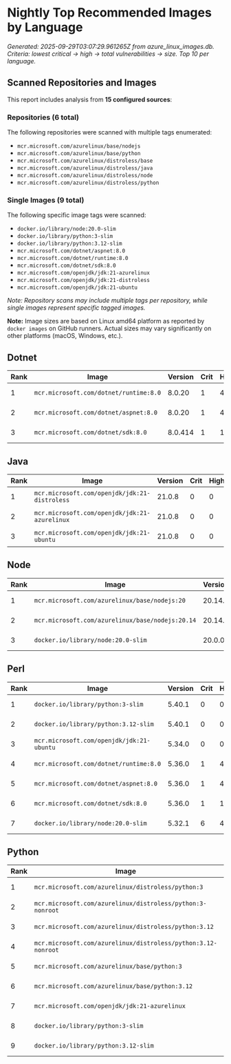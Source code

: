 # Nightly Top Recommended Images by Language

_Generated: 2025-09-29T03:07:29.961265Z from azure_linux_images.db. Criteria: lowest critical -> high -> total vulnerabilities -> size. Top 10 per language._

## Scanned Repositories and Images

This report includes analysis from **15 configured sources**:

### Repositories (6 total)

The following repositories were scanned with multiple tags enumerated:

- `mcr.microsoft.com/azurelinux/base/nodejs`
- `mcr.microsoft.com/azurelinux/base/python`
- `mcr.microsoft.com/azurelinux/distroless/base`
- `mcr.microsoft.com/azurelinux/distroless/java`
- `mcr.microsoft.com/azurelinux/distroless/node`
- `mcr.microsoft.com/azurelinux/distroless/python`

### Single Images (9 total)

The following specific image tags were scanned:

- `docker.io/library/node:20.0-slim`
- `docker.io/library/python:3-slim`
- `docker.io/library/python:3.12-slim`
- `mcr.microsoft.com/dotnet/aspnet:8.0`
- `mcr.microsoft.com/dotnet/runtime:8.0`
- `mcr.microsoft.com/dotnet/sdk:8.0`
- `mcr.microsoft.com/openjdk/jdk:21-azurelinux`
- `mcr.microsoft.com/openjdk/jdk:21-distroless`
- `mcr.microsoft.com/openjdk/jdk:21-ubuntu`

_Note: Repository scans may include multiple tags per repository, while single images represent specific tagged images._

**Note:** Image sizes are based on Linux amd64 platform as reported by `docker images` on GitHub runners. Actual sizes may vary significantly on other platforms (macOS, Windows, etc.).

## Dotnet

| Rank | Image | Version | Crit | High | Total | Size |
|------|-------|---------|------|------|-------|------|
| 1 | `mcr.microsoft.com/dotnet/runtime:8.0` | 8.0.20 | 1 | 4 | 77 | 193.0 MB |
| 2 | `mcr.microsoft.com/dotnet/aspnet:8.0` | 8.0.20 | 1 | 4 | 77 | 218.0 MB |
| 3 | `mcr.microsoft.com/dotnet/sdk:8.0` | 8.0.414 | 1 | 16 | 138 | 847.0 MB |

## Java

| Rank | Image | Version | Crit | High | Total | Size |
|------|-------|---------|------|------|-------|------|
| 1 | `mcr.microsoft.com/openjdk/jdk:21-distroless` | 21.0.8 | 0 | 0 | 0 | 351.0 MB |
| 2 | `mcr.microsoft.com/openjdk/jdk:21-azurelinux` | 21.0.8 | 0 | 0 | 0 | 483.0 MB |
| 3 | `mcr.microsoft.com/openjdk/jdk:21-ubuntu` | 21.0.8 | 0 | 0 | 94 | 460.0 MB |

## Node

| Rank | Image | Version | Crit | High | Total | Size |
|------|-------|---------|------|------|-------|------|
| 1 | `mcr.microsoft.com/azurelinux/base/nodejs:20` | 20.14.0 | 0 | 0 | 0 | 146.0 MB |
| 2 | `mcr.microsoft.com/azurelinux/base/nodejs:20.14` | 20.14.0 | 0 | 0 | 0 | 146.0 MB |
| 3 | `docker.io/library/node:20.0-slim` | 20.0.0 | 6 | 41 | 215 | 250.0 MB |

## Perl

| Rank | Image | Version | Crit | High | Total | Size |
|------|-------|---------|------|------|-------|------|
| 1 | `docker.io/library/python:3-slim` | 5.40.1 | 0 | 0 | 52 | 117.0 MB |
| 2 | `docker.io/library/python:3.12-slim` | 5.40.1 | 0 | 0 | 53 | 119.0 MB |
| 3 | `mcr.microsoft.com/openjdk/jdk:21-ubuntu` | 5.34.0 | 0 | 0 | 94 | 460.0 MB |
| 4 | `mcr.microsoft.com/dotnet/runtime:8.0` | 5.36.0 | 1 | 4 | 77 | 193.0 MB |
| 5 | `mcr.microsoft.com/dotnet/aspnet:8.0` | 5.36.0 | 1 | 4 | 77 | 218.0 MB |
| 6 | `mcr.microsoft.com/dotnet/sdk:8.0` | 5.36.0 | 1 | 16 | 138 | 847.0 MB |
| 7 | `docker.io/library/node:20.0-slim` | 5.32.1 | 6 | 41 | 215 | 250.0 MB |

## Python

| Rank | Image | Version | Crit | High | Total | Size |
|------|-------|---------|------|------|-------|------|
| 1 | `mcr.microsoft.com/azurelinux/distroless/python:3` | 3.12.9 | 0 | 0 | 0 | 83.9 MB |
| 2 | `mcr.microsoft.com/azurelinux/distroless/python:3-nonroot` | 3.12.9 | 0 | 0 | 0 | 83.9 MB |
| 3 | `mcr.microsoft.com/azurelinux/distroless/python:3.12` | 3.12.9 | 0 | 0 | 0 | 83.9 MB |
| 4 | `mcr.microsoft.com/azurelinux/distroless/python:3.12-nonroot` | 3.12.9 | 0 | 0 | 0 | 83.9 MB |
| 5 | `mcr.microsoft.com/azurelinux/base/python:3` | 3.12.9 | 0 | 0 | 0 | 139.0 MB |
| 6 | `mcr.microsoft.com/azurelinux/base/python:3.12` | 3.12.9 | 0 | 0 | 0 | 139.0 MB |
| 7 | `mcr.microsoft.com/openjdk/jdk:21-azurelinux` | 3.12.9 | 0 | 0 | 0 | 483.0 MB |
| 8 | `docker.io/library/python:3-slim` | 3.13.7 | 0 | 0 | 52 | 117.0 MB |
| 9 | `docker.io/library/python:3.12-slim` | 3.12.11 | 0 | 0 | 53 | 119.0 MB |
